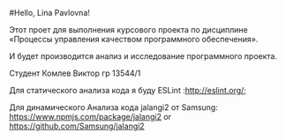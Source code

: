 #Hello, Lina Pavlovna!

Этот проет для выполнения курсового проекта по дисциплине «Процессы управления качеством программного обеспечения».

И будет производится анализ и исследование программного проекта.

Студент Комлев Виктор
гр 13544/1

Для статического анализа кода я буду ESLint :http://eslint.org/;

Для динамического Анализа кода jalangi2 от Samsung: https://www.npmjs.com/package/jalangi2 or https://github.com/Samsung/jalangi2

